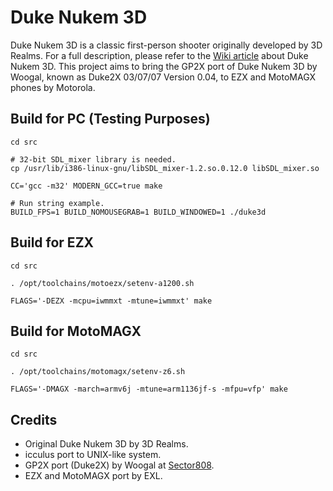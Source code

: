 Duke Nukem 3D
=============

Duke Nukem 3D is a classic first-person shooter originally developed by 3D Realms. For a full description, please refer to the [Wiki article](https://en.wikipedia.org/wiki/Duke_Nukem_3D) about Duke Nukem 3D. This project aims to bring the GP2X port of Duke Nukem 3D by Woogal, known as Duke2X 03/07/07 Version 0.04, to EZX and MotoMAGX phones by Motorola.

## Build for PC (Testing Purposes)

```
cd src

# 32-bit SDL_mixer library is needed.
cp /usr/lib/i386-linux-gnu/libSDL_mixer-1.2.so.0.12.0 libSDL_mixer.so

CC='gcc -m32' MODERN_GCC=true make

# Run string example.
BUILD_FPS=1 BUILD_NOMOUSEGRAB=1 BUILD_WINDOWED=1 ./duke3d
```

## Build for EZX

```
cd src

. /opt/toolchains/motoezx/setenv-a1200.sh

FLAGS='-DEZX -mcpu=iwmmxt -mtune=iwmmxt' make
```

## Build for MotoMAGX

```
cd src

. /opt/toolchains/motomagx/setenv-z6.sh

FLAGS='-DMAGX -march=armv6j -mtune=arm1136jf-s -mfpu=vfp' make
```

## Credits

- Original Duke Nukem 3D by 3D Realms.
- icculus port to UNIX-like system.
- GP2X port (Duke2X) by Woogal at [Sector808](http://www.sector808.org/gp2x/duke-nukem-3d-duke2x/).
- EZX and MotoMAGX port by EXL.
